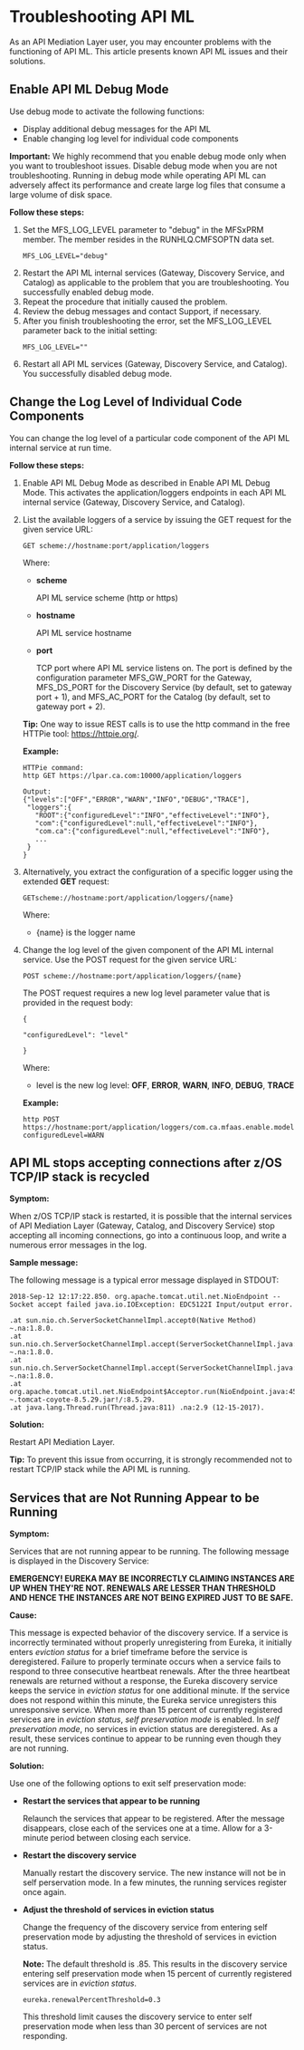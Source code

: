 # Troubleshooting API ML

As an API Mediation Layer user, you may encounter problems with the functioning of API ML. This article presents known API ML issues and their solutions.


## Enable API ML Debug Mode

Use debug mode to activate the following functions:

- Display additional debug messages for the API ML 
- Enable changing log level for individual code components
    
**Important:** We highly recommend that you enable debug mode only when you want to troubleshoot issues.
Disable debug mode when you are not troubleshooting. Running in debug mode while operating API ML can adversely affect
its performance and create large log files that consume a large volume of disk space.

**Follow these steps:**

1. Set the MFS_LOG_LEVEL parameter to "debug" in the MFSxPRM member. The member resides in the RUNHLQ.CMFSOPTN data set.
    ```
    MFS_LOG_LEVEL="debug"
    ```
2. Restart the API ML internal services (Gateway, Discovery Service, and Catalog) as applicable to the problem that you are troubleshooting.
You successfully enabled debug mode.
3. Repeat the procedure that initially caused the problem.
4. Review the debug messages and contact Support, if necessary.
5. After you finish troubleshooting the error, set the MFS_LOG_LEVEL parameter back to the initial setting:
    ```
    MFS_LOG_LEVEL=""
    ```
6. Restart all API ML services (Gateway, Discovery Service, and Catalog).
You successfully disabled debug mode.

## Change the Log Level of Individual Code Components

You can change the log level of a particular code component of the API ML internal service at run time.

**Follow these steps:**

1. Enable API ML Debug Mode as described in Enable API ML Debug Mode.
This activates the application/loggers endpoints in each API ML internal service (Gateway, Discovery Service, and Catalog).
2. List the available loggers of a service by issuing the GET request for the given service URL:

    ```
    GET scheme://hostname:port/application/loggers
    ```
    
    Where:
    - **scheme**
    
        API ML service scheme (http or https)
    
    - **hostname**
    
        API ML service hostname
    
    - **port**
    
        TCP port where API ML service listens on. The port is defined by the configuration parameter MFS_GW_PORT for the Gateway,
    MFS_DS_PORT for the Discovery Service (by default, set to gateway port + 1), and MFS_AC_PORT for the Catalog 
    (by default, set to gateway port + 2).
    
    **Tip:** One way to issue REST calls is to use the http command in the free HTTPie tool: https://httpie.org/.
    
    **Example:**
 
    ```
    HTTPie command:
    http GET https://lpar.ca.com:10000/application/loggers

    Output:
    {"levels":["OFF","ERROR","WARN","INFO","DEBUG","TRACE"],
     "loggers":{
       "ROOT":{"configuredLevel":"INFO","effectiveLevel":"INFO"},
       "com":{"configuredLevel":null,"effectiveLevel":"INFO"},
       "com.ca":{"configuredLevel":null,"effectiveLevel":"INFO"},
       ...
     }
    }
    ```
 
3. Alternatively, you extract the configuration of a specific logger using the extended **GET** request:

    ```
    GETscheme://hostname:port/application/loggers/{name}
    ```
    Where:

    - {name} is the logger name
    
4. Change the log level of the given component of the API ML internal service. Use the POST request for the given service URL:

    ```
    POST scheme://hostname:port/application/loggers/{name}
    ```
    The POST request requires a new log level parameter value that is provided in the request body:
    ```
    {

    "configuredLevel": "level"

    }
    ```
    Where:

    - level is the new log level: **OFF**, **ERROR**, **WARN**, **INFO**, **DEBUG**, **TRACE**
    
    **Example:**

    ```
    http POST https://hostname:port/application/loggers/com.ca.mfaas.enable.model configuredLevel=WARN
    ```

## API ML stops accepting connections after z/OS TCP/IP stack is recycled

**Symptom:**

When z/OS TCP/IP stack is restarted, it is possible that the internal services of API Mediation Layer 
(Gateway, Catalog, and Discovery Service) stop accepting all incoming connections, go into a continuous loop, 
and write a numerous error messages in the log.

**Sample message:**

The following message is a typical error message displayed in STDOUT:

```
2018-Sep-12 12:17:22.850. org.apache.tomcat.util.net.NioEndpoint -- Socket accept failed java.io.IOException: EDC5122I Input/output error. 

.at sun.nio.ch.ServerSocketChannelImpl.accept0(Native Method) ~.na:1.8.0.
.at sun.nio.ch.ServerSocketChannelImpl.accept(ServerSocketChannelImpl.java:478) ~.na:1.8.0.
.at sun.nio.ch.ServerSocketChannelImpl.accept(ServerSocketChannelImpl.java:287) ~.na:1.8.0.
.at org.apache.tomcat.util.net.NioEndpoint$Acceptor.run(NioEndpoint.java:455) ~.tomcat-coyote-8.5.29.jar!/:8.5.29. 
.at java.lang.Thread.run(Thread.java:811) .na:2.9 (12-15-2017).
```
**Solution:**

Restart API Mediation Layer. 

**Tip:**  To prevent this issue from occurring, it is strongly recommended not to restart TCP/IP stack while the API ML is running.

## Services that are Not Running Appear to be Running

**Symptom:**

Services that are not running appear to be running. The following message is displayed in the Discovery Service:

   **EMERGENCY! EUREKA MAY BE INCORRECTLY CLAIMING INSTANCES ARE UP WHEN THEY'RE NOT. RENEWALS ARE LESSER THAN THRESHOLD AND HENCE THE INSTANCES ARE NOT BEING EXPIRED JUST TO BE SAFE.**
    
**Cause:**

This message is expected behavior of the discovery service. If a service is incorrectly terminated without properly unregistering from Eureka, it initially enters _eviction status_ for a brief timeframe before the service is deregistered. Failure to properly terminate occurs when a service fails to respond to three consecutive heartbeat renewals. After the three heartbeat renewals are returned without a response, the Eureka discovery service keeps the service in _eviction status_ for one additional minute. If the service does not respond within this minute, the Eureka service unregisters this unresponsive service. When more than 15 percent of currently registered services are in _eviction status_, _self preservation mode_ is enabled. In _self preservation mode_, no services in eviction status are deregistered. As a result, these services continue to appear to be running even though they are not running.

**Solution:**

Use one of the following options to exit self preservation mode:

   - **Restart the services that appear to be running**
    
     Relaunch the services that appear to be registered. After the message disappears, close each of the services one at a time. Allow for a 3-minute period between closing each service.

   - **Restart the discovery service**
    
     Manually restart the discovery service. The new instance will not be in self perservation mode. In a few minutes, the running services register once again.

   - **Adjust the threshold of services in eviction status**
   
     Change the frequency of the discovery service from entering self preservation mode by adjusting the threshold of services in eviction status. 

       **Note:** The default threshold is .85. This results in the discovery service entering self preservation mode when 15 percent of currently registered services are in _eviction status_.
   
       ```
       eureka.renewalPercentThreshold=0.3
       ```
   
       This threshold limit causes the discovery service to enter self preservation mode when less than 30 percent of services are not responding.
   
   
